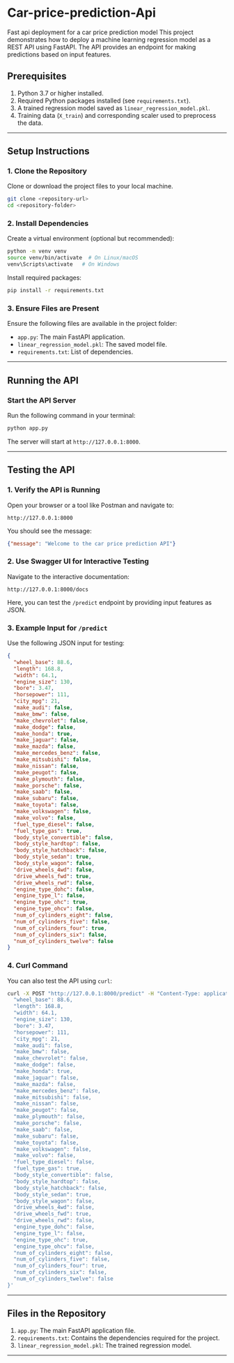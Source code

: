 # Car-price-prediction-Api
Fast api deployment for a car price prediction model
This project demonstrates how to deploy a machine learning regression model as a REST API using FastAPI. The API provides an endpoint for making predictions based on input features.

## Prerequisites

1. Python 3.7 or higher installed.
2. Required Python packages installed (see `requirements.txt`).
3. A trained regression model saved as `linear_regression_model.pkl`.
4. Training data (`X_train`) and corresponding scaler used to preprocess the data.

---

## Setup Instructions

### 1. Clone the Repository
Clone or download the project files to your local machine.

```bash
git clone <repository-url>
cd <repository-folder>
```

### 2. Install Dependencies

Create a virtual environment (optional but recommended):

```bash
python -m venv venv
source venv/bin/activate  # On Linux/macOS
venv\Scripts\activate   # On Windows
```

Install required packages:

```bash
pip install -r requirements.txt
```

### 3. Ensure Files are Present

Ensure the following files are available in the project folder:

- `app.py`: The main FastAPI application.
- `linear_regression_model.pkl`: The saved model file.
- `requirements.txt`: List of dependencies.

---

## Running the API

### Start the API Server

Run the following command in your terminal:

```bash
python app.py
```

The server will start at `http://127.0.0.1:8000`.

---

## Testing the API

### 1. Verify the API is Running

Open your browser or a tool like Postman and navigate to:

```
http://127.0.0.1:8000
```

You should see the message:

```json
{"message": "Welcome to the car price prediction API"}
```

### 2. Use Swagger UI for Interactive Testing

Navigate to the interactive documentation:

```
http://127.0.0.1:8000/docs
```

Here, you can test the `/predict` endpoint by providing input features as JSON.

### 3. Example Input for `/predict`

Use the following JSON input for testing:

```json
{
  "wheel_base": 88.6,
  "length": 168.8,
  "width": 64.1,
  "engine_size": 130,
  "bore": 3.47,
  "horsepower": 111,
  "city_mpg": 21,
  "make_audi": false,
  "make_bmw": false,
  "make_chevrolet": false,
  "make_dodge": false,
  "make_honda": true,
  "make_jaguar": false,
  "make_mazda": false,
  "make_mercedes_benz": false,
  "make_mitsubishi": false,
  "make_nissan": false,
  "make_peugot": false,
  "make_plymouth": false,
  "make_porsche": false,
  "make_saab": false,
  "make_subaru": false,
  "make_toyota": false,
  "make_volkswagen": false,
  "make_volvo": false,
  "fuel_type_diesel": false,
  "fuel_type_gas": true,
  "body_style_convertible": false,
  "body_style_hardtop": false,
  "body_style_hatchback": false,
  "body_style_sedan": true,
  "body_style_wagon": false,
  "drive_wheels_4wd": false,
  "drive_wheels_fwd": true,
  "drive_wheels_rwd": false,
  "engine_type_dohc": false,
  "engine_type_l": false,
  "engine_type_ohc": true,
  "engine_type_ohcv": false,
  "num_of_cylinders_eight": false,
  "num_of_cylinders_five": false,
  "num_of_cylinders_four": true,
  "num_of_cylinders_six": false,
  "num_of_cylinders_twelve": false
}
```

### 4. Curl Command

You can also test the API using `curl`:

```bash
curl -X POST "http://127.0.0.1:8000/predict" -H "Content-Type: application/json" -d '{
  "wheel_base": 88.6,
  "length": 168.8,
  "width": 64.1,
  "engine_size": 130,
  "bore": 3.47,
  "horsepower": 111,
  "city_mpg": 21,
  "make_audi": false,
  "make_bmw": false,
  "make_chevrolet": false,
  "make_dodge": false,
  "make_honda": true,
  "make_jaguar": false,
  "make_mazda": false,
  "make_mercedes_benz": false,
  "make_mitsubishi": false,
  "make_nissan": false,
  "make_peugot": false,
  "make_plymouth": false,
  "make_porsche": false,
  "make_saab": false,
  "make_subaru": false,
  "make_toyota": false,
  "make_volkswagen": false,
  "make_volvo": false,
  "fuel_type_diesel": false,
  "fuel_type_gas": true,
  "body_style_convertible": false,
  "body_style_hardtop": false,
  "body_style_hatchback": false,
  "body_style_sedan": true,
  "body_style_wagon": false,
  "drive_wheels_4wd": false,
  "drive_wheels_fwd": true,
  "drive_wheels_rwd": false,
  "engine_type_dohc": false,
  "engine_type_l": false,
  "engine_type_ohc": true,
  "engine_type_ohcv": false,
  "num_of_cylinders_eight": false,
  "num_of_cylinders_five": false,
  "num_of_cylinders_four": true,
  "num_of_cylinders_six": false,
  "num_of_cylinders_twelve": false
}'
```

---

## Files in the Repository

1. `app.py`: The main FastAPI application file.
2. `requirements.txt`: Contains the dependencies required for the project.
3. `linear_regression_model.pkl`: The trained regression model.

---

